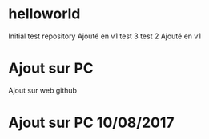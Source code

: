﻿
# helloworld
Initial test repository
Ajouté en v1
test 3
test 2
Ajouté en v1
# Ajout sur PC
Ajout sur web github
# Ajout sur PC 10/08/2017